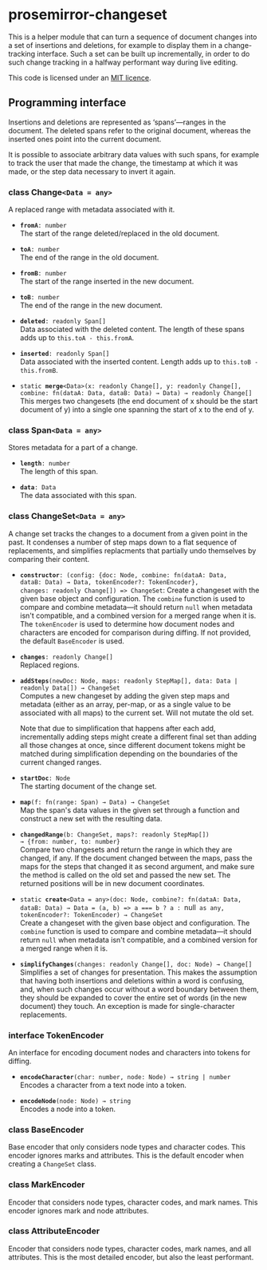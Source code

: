 # prosemirror-changeset

This is a helper module that can turn a sequence of document changes
into a set of insertions and deletions, for example to display them in
a change-tracking interface. Such a set can be built up incrementally,
in order to do such change tracking in a halfway performant way during
live editing.

This code is licensed under an [MIT
licence](https://github.com/ProseMirror/prosemirror-changeset/blob/master/LICENSE).

## Programming interface

Insertions and deletions are represented as ‘spans’—ranges in the
document. The deleted spans refer to the original document, whereas
the inserted ones point into the current document.

It is possible to associate arbitrary data values with such spans, for
example to track the user that made the change, the timestamp at which
it was made, or the step data necessary to invert it again.

### class Change`<Data = any>`

A replaced range with metadata associated with it.

 * **`fromA`**`: number`\
   The start of the range deleted/replaced in the old document.

 * **`toA`**`: number`\
   The end of the range in the old document.

 * **`fromB`**`: number`\
   The start of the range inserted in the new document.

 * **`toB`**`: number`\
   The end of the range in the new document.

 * **`deleted`**`: readonly Span[]`\
   Data associated with the deleted content. The length of these
   spans adds up to `this.toA - this.fromA`.

 * **`inserted`**`: readonly Span[]`\
   Data associated with the inserted content. Length adds up to
   `this.toB - this.fromB`.

 * `static `**`merge`**`<Data>(x: readonly Change[], y: readonly Change[], combine: fn(dataA: Data, dataB: Data) → Data) → readonly Change[]`\
   This merges two changesets (the end document of x should be the
   start document of y) into a single one spanning the start of x to
   the end of y.


### class Span`<Data = any>`

Stores metadata for a part of a change.

 * **`length`**`: number`\
   The length of this span.

 * **`data`**`: Data`\
   The data associated with this span.


### class ChangeSet`<Data = any>`

A change set tracks the changes to a document from a given point
in the past. It condenses a number of step maps down to a flat
sequence of replacements, and simplifies replacments that
partially undo themselves by comparing their content.

 * **`constructor`**`: (config: {doc: Node, combine: fn(dataA: Data, dataB: Data) → Data, tokenEncoder?: TokenEncoder}, changes: readonly Change[]) => ChangeSet`: Create a changeset with the given base object and configuration.
   The `combine` function is used to compare and combine metadata—it
   should return `null` when metadata isn't compatible, and a combined
   version for a merged range when it is. The `tokenEncoder` is used to determine how document nodes and characters
   are encoded for comparison during diffing. If not provided, the default `BaseEncoder` is used.

 * **`changes`**`: readonly Change[]`\
   Replaced regions.

 * **`addSteps`**`(newDoc: Node, maps: readonly StepMap[], data: Data | readonly Data[]) → ChangeSet`\
   Computes a new changeset by adding the given step maps and
   metadata (either as an array, per-map, or as a single value to be
   associated with all maps) to the current set. Will not mutate the
   old set.

   Note that due to simplification that happens after each add,
   incrementally adding steps might create a different final set
   than adding all those changes at once, since different document
   tokens might be matched during simplification depending on the
   boundaries of the current changed ranges.

 * **`startDoc`**`: Node`\
   The starting document of the change set.

 * **`map`**`(f: fn(range: Span) → Data) → ChangeSet`\
   Map the span's data values in the given set through a function
   and construct a new set with the resulting data.

 * **`changedRange`**`(b: ChangeSet, maps?: readonly StepMap[]) → {from: number, to: number}`\
   Compare two changesets and return the range in which they are
   changed, if any. If the document changed between the maps, pass
   the maps for the steps that changed it as second argument, and
   make sure the method is called on the old set and passed the new
   set. The returned positions will be in new document coordinates.

 * `static `**`create`**`<Data = any>(doc: Node, combine?: fn(dataA: Data, dataB: Data) → Data = (a, b) => a === b ? a : `null` as any, tokenEncoder?: TokenEncoder) → ChangeSet`\
   Create a changeset with the given base object and configuration.
   The `combine` function is used to compare and combine metadata—it
   should return `null` when metadata isn't compatible, and a combined
   version for a merged range when it is.


 * **`simplifyChanges`**`(changes: readonly Change[], doc: Node) → Change[]`\
   Simplifies a set of changes for presentation. This makes the
   assumption that having both insertions and deletions within a word
   is confusing, and, when such changes occur without a word boundary
   between them, they should be expanded to cover the entire set of
   words (in the new document) they touch. An exception is made for
   single-character replacements.


### interface TokenEncoder

An interface for encoding document nodes and characters into tokens for diffing.

 * **`encodeCharacter`**`(char: number, node: Node) → string | number`\
   Encodes a character from a text node into a token.

 * **`encodeNode`**`(node: Node) → string`\
   Encodes a node into a token.


### class BaseEncoder

Base encoder that only considers node types and character codes.
This encoder ignores marks and attributes. This is the default encoder when creating a `ChangeSet` class.


### class MarkEncoder

Encoder that considers node types, character codes, and mark names.
This encoder ignores mark and node attributes.


### class AttributeEncoder

Encoder that considers node types, character codes, mark names, and all attributes.
This is the most detailed encoder, but also the least performant.
